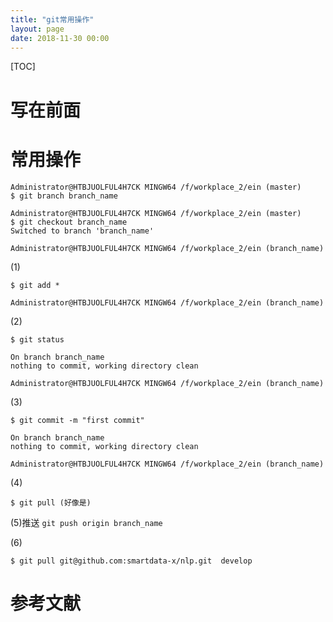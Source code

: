 ```yaml
---
title: "git常用操作"
layout: page
date: 2018-11-30 00:00
---
```

[TOC]

# 写在前面

# 常用操作
```
Administrator@HTBJUOLFUL4H7CK MINGW64 /f/workplace_2/ein (master)
$ git branch branch_name
```
```
Administrator@HTBJUOLFUL4H7CK MINGW64 /f/workplace_2/ein (master)
$ git checkout branch_name
Switched to branch 'branch_name'

Administrator@HTBJUOLFUL4H7CK MINGW64 /f/workplace_2/ein (branch_name)
```
(1)
```
$ git add *
```
	Administrator@HTBJUOLFUL4H7CK MINGW64 /f/workplace_2/ein (branch_name)

(2)
```
$ git status
```
	On branch branch_name
	nothing to commit, working directory clean

	Administrator@HTBJUOLFUL4H7CK MINGW64 /f/workplace_2/ein (branch_name)

(3)
```
$ git commit -m "first commit"
```
	On branch branch_name
	nothing to commit, working directory clean

	Administrator@HTBJUOLFUL4H7CK MINGW64 /f/workplace_2/ein (branch_name)
	
(4)
```
$ git pull (好像是)
```

(5)推送
	```
    git push origin branch_name
	```

(6)
```
$ git pull git@github.com:smartdata-x/nlp.git  develop
```



# 参考文献